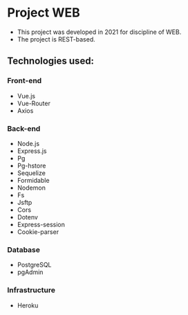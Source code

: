 # Project WEB

- This project was developed in 2021 for discipline of WEB.
- The project is REST-based.

## Technologies used: 

### Front-end
- Vue.js
- Vue-Router
- Axios

### Back-end 
- Node.js
- Express.js
- Pg
- Pg-hstore
- Sequelize
- Formidable
- Nodemon
- Fs
- Jsftp
- Cors
- Dotenv
- Express-session
- Cookie-parser
### Database
- PostgreSQL
- pgAdmin
### Infrastructure
- Heroku
    

